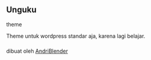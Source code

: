 <h2>Unguku</h2> theme

Theme untuk wordpress standar aja, karena lagi belajar.
<h3></h3>
<p>dibuat oleh <a href="http://andriblender.com">AndriBlender</a></p>
